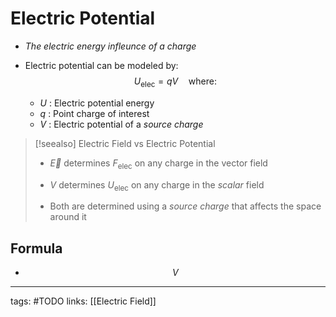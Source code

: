 # Electric Potential

- *The electric energy infleunce of a charge*

- Electric potential can be modeled by: $$U_\text{elec} = qV \quad \text{where:}$$
	- $U$ : Electric potential energy
	- $q$ : Point charge of interest
	- $V$ : Electric potential of a *source charge*

> [!seealso] Electric Field vs Electric Potential
> - $\vec{E}$ determines $F_\text{elec}$ on any charge in the vector field
>
> - $V$ determines $U_\text{elec}$ on any charge in the *scalar* field
> 
> - Both are determined using a *source charge* that affects the space around it

## Formula
- $$V$$

---
tags: #TODO
links: [[Electric Field]]